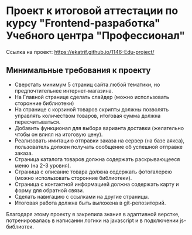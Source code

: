 # Проект к итоговой аттестации по курсу "Frontend-разработка" Учебного центра "Профессионал"

Ссылка на проект: https://ekatrif.github.io/1146-Edu-project/

## Минимальные требования к проекту

- Сверстать минимум 5 страниц сайта любой тематики, но предпочтительнее интернет-магазина.
- На Главной странице сделать слайдер (можно использовать сторонние библиотеки)
- На странице с корзиной товаров скрипты должны позволять управлять количеством товаров, итоговая сумма должна пересчитываться.
- Добавить функционал для выбора варианта доставки (желательно чтобы он влиял на итоговую цену).
- Реализовать имитацию отправки заказа на сервер (на базе аякса), пользователь должен получать сообщение об успешной отправке заказа.
- Страница каталога товаров должна содержать раскрывающееся меню (на 2-3 уровня).
- Страница с описание товара должна содержать фотогалерею (можно использовать сторонние библиотеки).
- Cтраница с контактной информацией должна содержать карту и форму для обратной связи.
- Сделать навигацию с ссылками на другие страницы.
- Итоговая работа должна быть выложена в git-репозиторий.

Благодаря этому проекту я закрепила знания в адаптивной верстке, потренировалась в написании логики на javascript и в подключении js-библиотек.
